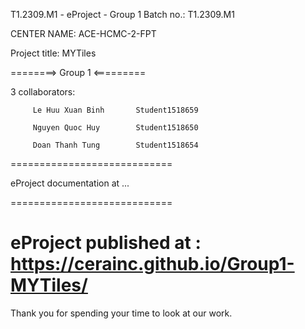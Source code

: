 T1.2309.M1 - eProject - Group 1
Batch no.: T1.2309.M1

CENTER NAME: ACE-HCMC-2-FPT

Project title: MYTiles

========> Group 1 <=========

3 collaborators:

         Le Huu Xuan Binh       Student1518659

         Nguyen Quoc Huy        Student1518650
         
         Doan Thanh Tung        Student1518654
============================

eProject documentation at ...

============================

eProject published at : https://cerainc.github.io/Group1-MYTiles/
============================

Thank you for spending your time to look at our work.
